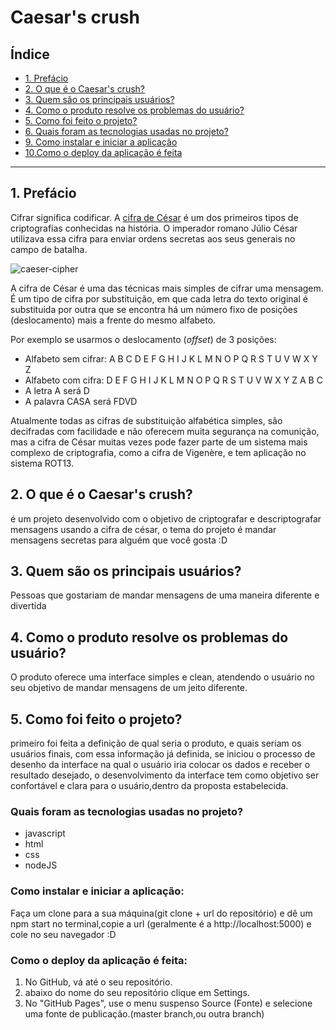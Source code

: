 # Caesar's crush 

## Índice

* [1. Prefácio](#1-prefácio)
* [2. O que é o Caesar's crush?](#2-O-que-é-o-Caesar's-crush?)
* [3.  Quem são os principais usuários?](#3-Quem-são-os-principais-usuários?)
* [4.  Como o produto resolve os problemas do usuário?](#4-Como-o-produto-resolve-os-problemas-do-usuário?)
* [5. Como foi feito o projeto?](#6-Como-foi-feito-o-projeto)
* [6.  Quais foram as tecnologias usadas no projeto?](#7-Quais-foram-as-tecnologias-usadas-no-projeto)
* [9. Como instalar  e iniciar a aplicação](#9-Como-instalar-e-iniciar-a-aplicação:)
* [10.Como o deploy da  aplicação é feita](#10-Como-o-deploy-da-aplicação-é-feita:)
***

## 1. Prefácio

Cifrar significa codificar. A [cifra de
César](https://pt.wikipedia.org/wiki/Cifra_de_C%C3%A9sar) é um dos primeiros
tipos de criptografias conhecidas na história. O imperador romano Júlio César
utilizava essa cifra para enviar ordens secretas aos seus generais no campo de
batalha.

![caeser-cipher](https://user-images.githubusercontent.com/11894994/60990999-07ffdb00-a320-11e9-87d0-b7c291bc4cd1.png)

A cifra de César é uma das técnicas mais simples de cifrar uma mensagem. É um
tipo de cifra por substituição, em que cada letra do texto original é
substituida por outra que se encontra há um número fixo de posições
(deslocamento) mais a frente do mesmo alfabeto.

Por exemplo se usarmos o deslocamento (_offset_) de 3 posições:

* Alfabeto sem cifrar: A B C D E F G H I J K L M N O P Q R S T U V W X Y Z
* Alfabeto com cifra:  D E F G H I J K L M N O P Q R S T U V W X Y Z A B C
* A letra A será D
* A palavra CASA será FDVD

Atualmente todas as cifras de substituição alfabética simples, são decifradas
com facilidade e não oferecem muita segurança na comunição, mas a cifra de César
muitas vezes pode fazer parte de um sistema mais complexo de criptografia, como
a cifra de Vigenère, e tem aplicação no sistema ROT13.

## 2. O que é o Caesar's crush?

é um projeto desenvolvido com o objetivo de criptografar e descriptografar mensagens usando a cifra de césar, o tema do projeto é mandar mensagens secretas para alguém que você gosta :D

## 3. Quem são os principais usuários?
Pessoas que gostariam de mandar mensagens de uma maneira diferente e divertida

## 4. Como o produto resolve os problemas do usuário?

O produto oferece uma interface simples e clean, atendendo o usuário no  seu objetivo de mandar mensagens de um jeito diferente.

## 5. Como foi feito o projeto?
primeiro foi feita a definição de qual seria o produto, e quais seriam os usuários finais, com essa informação já definida, se iniciou o processo de desenho da interface  na qual o usuário iria colocar os dados e receber o resultado desejado, o desenvolvimento da interface tem como objetivo ser  confortável e clara para o usuário,dentro da proposta estabelecida.

### Quais foram as tecnologias usadas no projeto?

* javascript
* html
* css
* nodeJS


### Como instalar  e iniciar a aplicação:

Faça um clone para a sua máquina(git clone + url do repositório) e dê um npm start no terminal,copie a url (geralmente é a http://localhost:5000) e cole no seu navegador :D

### Como o deploy da  aplicação é feita:

1. No GitHub, vá até  o seu repositório.
2. abaixo do nome do seu repositório clique em Settings.
3. No "GitHub Pages", use o menu suspenso Source (Fonte) e selecione uma fonte de publicação.(master branch,ou outra branch)
